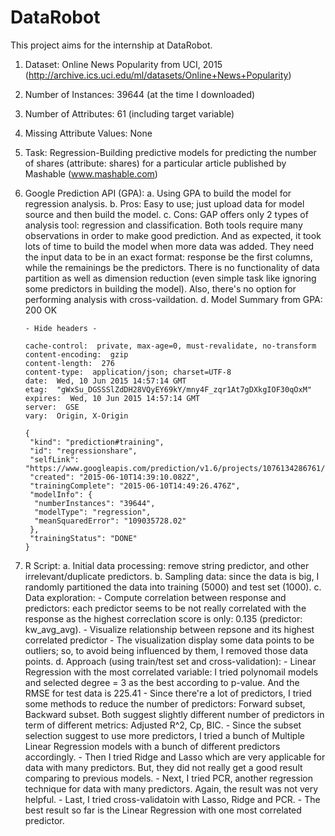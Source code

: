 # DataRobot

This project aims for the internship at DataRobot.

1.	Dataset: Online News Popularity from UCI, 2015 (http://archive.ics.uci.edu/ml/datasets/Online+News+Popularity)
2.	Number of Instances: 39644 (at the time I downloaded)
3.	Number of Attributes: 61 (including target variable)
4.	Missing Attribute Values: None
5.	Task: Regression-Building predictive models for predicting the number of shares (attribute: shares) for a particular         article published by Mashable (www.mashable.com)
6.	Google Prediction API (GPA):
    a.  Using GPA to build the model for regression analysis.
    b.  Pros: Easy to use; just upload data for model source and then build the model.
    c.  Cons: GAP offers only 2 types of analysis tool: regression and classification. Both tools require many observations          in order to make good prediction. And as expected, it took lots of time to build the model when more data was added.         They need the input data to be in an exact format: response be the first columns, while the remainings be the                predictors. There is no functionality of data partition as well as dimension reduction (even simple task like                ignoring some predictors in building the model). Also, there's no option for performing analysis with                        cross-vaildation.
    d.  Model Summary from GPA:
        200 OK
         
        - Hide headers -
         
        cache-control:  private, max-age=0, must-revalidate, no-transform
        content-encoding:  gzip
        content-length:  276
        content-type:  application/json; charset=UTF-8
        date:  Wed, 10 Jun 2015 14:57:14 GMT
        etag:  "gWxSu_DGSSSlZdDH28VQyEY69kY/mny4F_zqr1At7gDXkgIOF30qOxM"
        expires:  Wed, 10 Jun 2015 14:57:14 GMT
        server:  GSE
        vary:  Origin, X-Origin
         
        {
         "kind": "prediction#training",
         "id": "regressionshare",
         "selfLink": "https://www.googleapis.com/prediction/v1.6/projects/1076134286761/trainedmodels/regressionshare",
         "created": "2015-06-10T14:39:10.082Z",
         "trainingComplete": "2015-06-10T14:49:26.476Z",
         "modelInfo": {
          "numberInstances": "39644",
          "modelType": "regression",
          "meanSquaredError": "109035728.02"
         },
         "trainingStatus": "DONE"
        }
    
7.	R Script:
    a.  Initial data processing: remove string predictor, and other irrelevant/duplicate predictors.
    b.  Sampling data: since the data is big, I randomly partitioned the data into training (5000) and test set (1000). 
    c.  Data exploration:
        -   Compute correlation between response and predictors: each predictor seems to be not really                                   correlated with the response as the highest correclation score is only: 0.135 (predictor: kw_avg_avg).
        -   Visualize relationship between repsone and its highest correlated predictor
        -   The visualization display some data points to be outliers; so, to avoid being influenced by them, I removed those             data points.
    d.  Approach (using train/test set and cross-validation):
        -   Linear Regression with the most correlated variable: I tried polynomail models and selected degree = 3 as the                best according to p-value. And the RMSE for test data is 225.41 
        -   Since there're a lot of predictors, I tried some methods to reduce the number of predictors: Forward subset,                 Backward subset. Both suggest slightly different number of predictors in term of different metrics: Adjusted R^2,             Cp, BIC.
        -   Since the subset selection suggest to use more predictors, I tried a bunch of Multiple Linear Regression models              with a bunch of different predictors accordingly.
        -   Then I tried Ridge and Lasso which are very applicable for data with many predictors. But, they did not really               get a good result comparing to previous models.
        -   Next, I tried PCR, another regression technique for data with many predictors. Again, the result was not very                helpful.
        -   Last, I tried cross-validatoin with Lasso, Ridge and PCR.
        -   The best result so far is the Linear Regression with one most correlated predictor.



